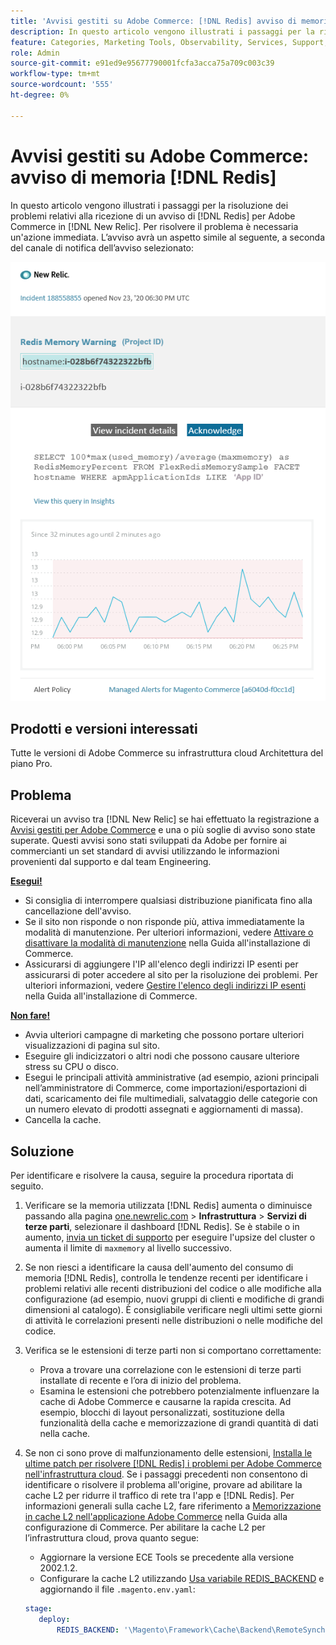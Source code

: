 ```yaml
---
title: 'Avvisi gestiti su Adobe Commerce: [!DNL Redis] avviso di memoria'
description: In questo articolo vengono illustrati i passaggi per la risoluzione dei problemi relativi alla ricezione di un avviso di  [!DNL Redis] avviso per Adobe Commerce in [!DNL New Relic]. È necessaria un'azione immediata.
feature: Categories, Marketing Tools, Observability, Services, Support, Tools and External Services, Variables
role: Admin
source-git-commit: e91ed9e95677790001fcfa3acca75a709c003c39
workflow-type: tm+mt
source-wordcount: '555'
ht-degree: 0%

---
```



# Avvisi gestiti su Adobe Commerce: avviso di memoria [!DNL Redis]

In questo articolo vengono illustrati i passaggi per la risoluzione dei problemi relativi alla ricezione di un avviso di [!DNL Redis] per Adobe Commerce in [!DNL New Relic]. Per risolvere il problema è necessaria un&#39;azione immediata. L’avviso avrà un aspetto simile al seguente, a seconda del canale di notifica dell’avviso selezionato:

![new_relic_redis_memory_warning.png](../../assets/managed-alerts/new_relic_redis_memory_warning.png)

## Prodotti e versioni interessati

Tutte le versioni di Adobe Commerce su infrastruttura cloud Architettura del piano Pro.

## Problema

Riceverai un avviso tra [!DNL New Relic] se hai effettuato la registrazione a [Avvisi gestiti per Adobe Commerce](managed-alerts-for-magento-commerce.md) e una o più soglie di avviso sono state superate. Questi avvisi sono stati sviluppati da Adobe per fornire ai commercianti un set standard di avvisi utilizzando le informazioni provenienti dal supporto e dal team Engineering.

**<u>Esegui!</u>**

* Si consiglia di interrompere qualsiasi distribuzione pianificata fino alla cancellazione dell&#39;avviso.
* Se il sito non risponde o non risponde più, attiva immediatamente la modalità di manutenzione. Per ulteriori informazioni, vedere [Attivare o disattivare la modalità di manutenzione](https://experienceleague.adobe.com/it/docs/commerce-operations/installation-guide/tutorials/maintenance-mode) nella Guida all&#39;installazione di Commerce.
* Assicurarsi di aggiungere l&#39;IP all&#39;elenco degli indirizzi IP esenti per assicurarsi di poter accedere al sito per la risoluzione dei problemi. Per ulteriori informazioni, vedere [Gestire l&#39;elenco degli indirizzi IP esenti](https://experienceleague.adobe.com/it/docs/commerce-operations/installation-guide/tutorials/maintenance-mode#maintain-the-list-of-exempt-ip-addresses) nella Guida all&#39;installazione di Commerce.

**<u>Non fare!</u>**

* Avvia ulteriori campagne di marketing che possono portare ulteriori visualizzazioni di pagina sul sito.
* Eseguire gli indicizzatori o altri nodi che possono causare ulteriore stress su CPU o disco.
* Esegui le principali attività amministrative (ad esempio, azioni principali nell’amministratore di Commerce, come importazioni/esportazioni di dati, scaricamento dei file multimediali, salvataggio delle categorie con un numero elevato di prodotti assegnati e aggiornamenti di massa).
* Cancella la cache.

## Soluzione

Per identificare e risolvere la causa, seguire la procedura riportata di seguito.

1. Verificare se la memoria utilizzata [!DNL Redis] aumenta o diminuisce passando alla pagina [one.newrelic.com](https://login.newrelic.com/login) > **Infrastruttura** > **Servizi di terze parti**, selezionare il dashboard [!DNL Redis]. Se è stabile o in aumento, [invia un ticket di supporto](https://experienceleague.adobe.com/it/docs/commerce-knowledge-base/kb/help-center-guide/magento-help-center-user-guide#support-case) per eseguire l&#39;upsize del cluster o aumenta il limite di `maxmemory` al livello successivo.
1. Se non riesci a identificare la causa dell&#39;aumento del consumo di memoria [!DNL Redis], controlla le tendenze recenti per identificare i problemi relativi alle recenti distribuzioni del codice o alle modifiche alla configurazione (ad esempio, nuovi gruppi di clienti e modifiche di grandi dimensioni al catalogo). È consigliabile verificare negli ultimi sette giorni di attività le correlazioni presenti nelle distribuzioni o nelle modifiche del codice.
1. Verifica se le estensioni di terze parti non si comportano correttamente:
   * Prova a trovare una correlazione con le estensioni di terze parti installate di recente e l’ora di inizio del problema.
   * Esamina le estensioni che potrebbero potenzialmente influenzare la cache di Adobe Commerce e causarne la rapida crescita. Ad esempio, blocchi di layout personalizzati, sostituzione della funzionalità della cache e memorizzazione di grandi quantità di dati nella cache.
1. Se non ci sono prove di malfunzionamento delle estensioni, [Installa le ultime patch per risolvere [!DNL Redis] i problemi per Adobe Commerce nell&#39;infrastruttura cloud](https://experienceleague.adobe.com/it/docs/commerce-knowledge-base/kb/troubleshooting/miscellaneous/install-latest-patches-to-fix-magento-redis-issues). Se i passaggi precedenti non consentono di identificare o risolvere il problema all&#39;origine, provare ad abilitare la cache L2 per ridurre il traffico di rete tra l&#39;app e [!DNL Redis]. Per informazioni generali sulla cache L2, fare riferimento a [Memorizzazione in cache L2 nell&#39;applicazione Adobe Commerce](https://experienceleague.adobe.com/it/docs/commerce-operations/configuration-guide/cache/level-two-cache) nella Guida alla configurazione di Commerce. Per abilitare la cache L2 per l’infrastruttura cloud, prova quanto segue:
   * Aggiornare la versione ECE Tools se precedente alla versione 2002.1.2.
   * Configurare la cache L2 utilizzando [Usa variabile REDIS\_BACKEND](https://experienceleague.adobe.com/it/docs/commerce-on-cloud/user-guide/configure/env/stage/variables-deploy#redis_backend) e aggiornando il file `.magento.env.yaml`:

   ```yaml
   stage:
      deploy:
          REDIS_BACKEND: '\Magento\Framework\Cache\Backend\RemoteSynchronizedCache'
   ```
